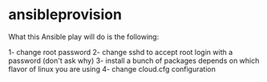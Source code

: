 # ansibleprovision

What this Ansible play will do is the following:

1- change root password
2- change sshd to accept root login with a password (don't ask why)
3- install a bunch of packages depends on which flavor of linux you are using
4- change cloud.cfg configuration


